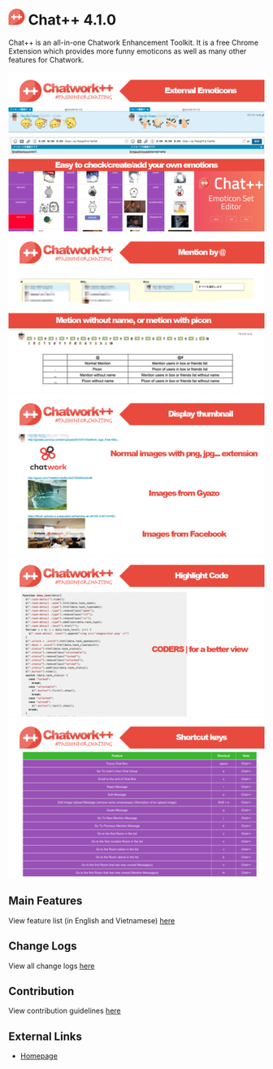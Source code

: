 ![chatpp](./src/icon32.png) Chat++ 4.1.0
=================

Chat++ is an all-in-one Chatwork Enhancement Toolkit.
It is a free Chrome Extension which provides more funny emoticons as well as many other features for Chatwork. 

![thumb1](./images/1.png)
![thumb2](./images/2.png)
![thumb3](./images/3.png)
![thumb4](./images/4.png)
![thumb5](./images/5.png)

Main Features
--------------
View feature list (in English and Vietnamese) [here](./features.md)

Change Logs
--------------
View all change logs [here](./changelogs.md)

Contribution
--------------
View contribution guidelines [here](./CONTRIBUTING.md)

External Links
--------------

* [Homepage](http://chatpp.thangtd.com)

